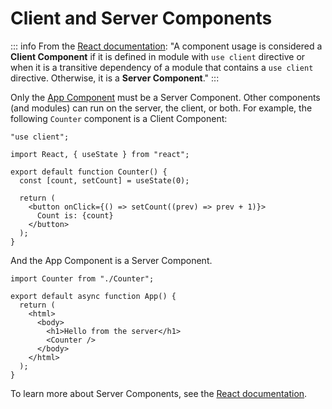 # Client and Server Components

::: info
From the [React documentation](https://react.dev/reference/rsc/use-client#caveats): "A component usage is considered a **Client Component** if it is defined in module with `use client` directive or when it is a transitive dependency of a module that contains a `use client` directive. Otherwise, it is a **Server Component**."
:::

Only the [App Component](/guide/app-component) must be a Server Component. Other components (and modules) can run on the server, the client, or both. For example, the following `Counter` component is a Client Component:

```tsx [src/Counter.tsx] {1}
"use client";

import React, { useState } from "react";

export default function Counter() {
  const [count, setCount] = useState(0);

  return (
    <button onClick={() => setCount((prev) => prev + 1)}>
      Count is: {count}
    </button>
  );
}
```

And the App Component is a Server Component.

```tsx [src/index.tsx] {1,8}
import Counter from "./Counter";

export default async function App() {
  return (
    <html>
      <body>
        <h1>Hello from the server</h1>
        <Counter />
      </body>
    </html>
  );
}
```

To learn more about Server Components, see the [React documentation](https://react.dev/reference/rsc/server-components).
